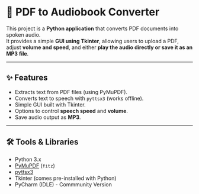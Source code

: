 # 📖 PDF to Audiobook Converter

This project is a **Python application** that converts PDF documents into spoken audio.  
It provides a simple **GUI using Tkinter**, allowing users to upload a PDF, adjust **volume and speed**, and either **play the audio directly or save it as an MP3 file**.

---

## ✨ Features
- Extracts text from PDF files (using PyMuPDF).
- Converts text to speech with `pyttsx3` (works offline).
- Simple GUI built with Tkinter.
- Options to control **speech speed** and **volume**.
- Save audio output as **MP3**.

---

## 🛠 Tools & Libraries
- Python 3.x
- [PyMuPDF](https://pypi.org/project/PyMuPDF/) (`fitz`)
- [pyttsx3](https://pypi.org/project/pyttsx3/)
- Tkinter (comes pre-installed with Python)
- PyCharm (IDLE) - Commmunity Version
